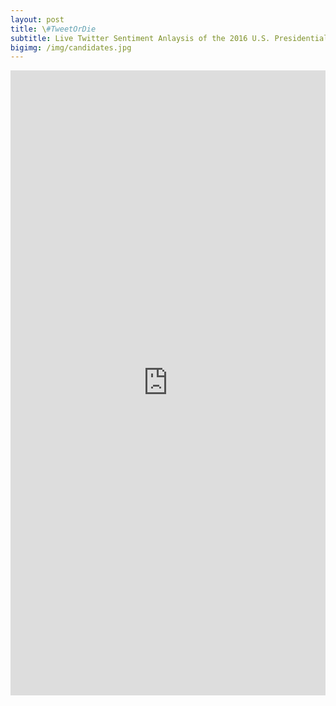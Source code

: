 ```yaml
---
layout: post
title: \#TweetOrDie
subtitle: Live Twitter Sentiment Anlaysis of the 2016 U.S. Presidential Candidates
bigimg: /img/candidates.jpg
---
```


<iframe id="Campaign" src="http://52.38.152.177:3838/Campaign/" style="border: none; width: 100%; height:1000px" frameborder="0"></iframe>
